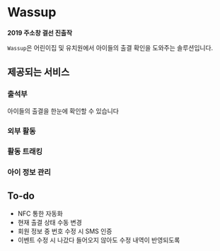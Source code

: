 # Wassup
**2019 주소창 결선 진출작**

`Wassup`은 어린이집 및 유치원에서 아이들의 출결 확인을 도와주는 솔루션입니다.

## 제공되는 서비스

### 출석부
아이들의 출결을 한눈에 확인할 수 있습니다

### 외부 활동

### 활동 트래킹

### 아이 정보 관리

## To-do
- NFC 통한 자동화
- 현재 출결 상태 수동 변경
- 회원 정보 중 번호 수정 시 SMS 인증
- 이벤트 수정 시 나갔다 들어오지 않아도 수정 내역이 반영되도록
